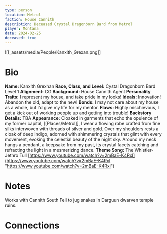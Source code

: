 ```yaml
---
type: person
location: Metrol
faction: House Cannith
description: Deceased Crystal Dragonborn Bard from Metrol
player: Montana
date: 2024-02-25
deceased: true
---
```

![[_assets/media/People/Kanxith_Grexan.png]]
# Bio

**Name:** Kanxith Grexhan 
**Race, Class, and Level:** Cystal Dragonborn Bard Level 1 
**Alignment:** CG 
**Background:** House Cannith Agent 
**Personality Traits:** I represent my house, and take pride in my looks! 
**Ideals:** Innovation! Abandon the old, adapt to the new! 
**Bonds:** I may not care about my house as a whole, but I'd give my life for my mentor. 
**Flaws:** Highly mischievous, I get a kick out of working people up and getting into trouble! 
**Backstory Details:** TBA 
**Appearance:** Cloaked in garments that echo the opulence of my former capital, [[Places/Metrol]], I wear a flowing robe crafted from fine silks interwoven with threads of silver and gold. Over my shoulders rests a cloak of deep indigo, adorned with shimmering crystals that glint with every movement, evoking the celestial beauty of the night sky. Around my neck hangs a pendant, a keepsake from my past, its crystal facets catching and refracting the light in a mesmerizing dance. 
**Theme Song:** The Whistler- Jethro Tull [https://www.youtube.com/watch?v=2mBaE-K4RxI](https://www.youtube.com/watch?v=2mBaE-K4RxI "https://www.youtube.com/watch?v=2mBaE-K4RxI")

# Notes
Works with Cannith South
Fell to jug snakes in Darguun dwarven temple ruins.

# Connections
